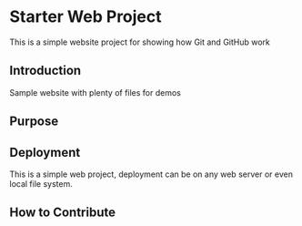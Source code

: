 # Starter Web Project

This is a simple website project for showing how Git and GitHub work

## Introduction

Sample website with plenty of files for demos

## Purpose

## Deployment
This is a simple web project, deployment can be on any web server or even local file system.

## How to Contribute